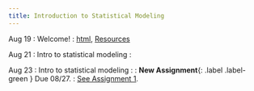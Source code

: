 ```yaml
---
title: Introduction to Statistical Modeling
---
```


Aug 19
: Welcome!
  : [html](https://jlacasa.github.io/STAT705_F2024//classes/day01_08192024), [Resources](https://jlacasa.github.io/STAT705_F2024/resources/)

Aug 21
: Intro to statistical modeling
  : [](#)

Aug 23
: Intro to statistical modeling
  : [](#)
: **New Assignment**{: .label .label-green } Due 08/27.
  : [See Assignment 1](#).
